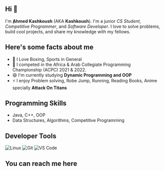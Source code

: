 ## Hi 👋
I'm **ِAhmed Kashkoush** (AKA **Kashkoush**). I'm a junior _CS Student_, _Competitive Programmer_, and _Software Developer_. I love to solve problems, build cool projects, and share my knowledge with my fellows.

## Here's some facts about me
- 🔭 I Love Boxing, Sports in General
- 🌱 I competed in the Africa & Arab Collegiate Programming Championship (ACPC) 2021 & 2022.
- 😄 I'm currently studying **Dynamic Programming and OOP** 
- ⚡ I enjoy Problem solving, Robe Jump, Running, Reading Books, Anime specially **Attack On Titans**

## Programming Skills
- Java, C++, OOP
- Data Structures, Algorithms, Competitive Programming

## Developer Tools
![Linux](https://img.shields.io/badge/Linux-FCC624?style=for-the-badge&logo=linux&logoColor=black)
![Git](https://img.shields.io/badge/GIT-E44C30?style=for-the-badge&logo=git&logoColor=white)
![VS Code](https://img.shields.io/badge/Visual_Studio_Code-0078D4?style=for-the-badge&logo=visual%20studio%20code&logoColor=white)


## You can reach me here


